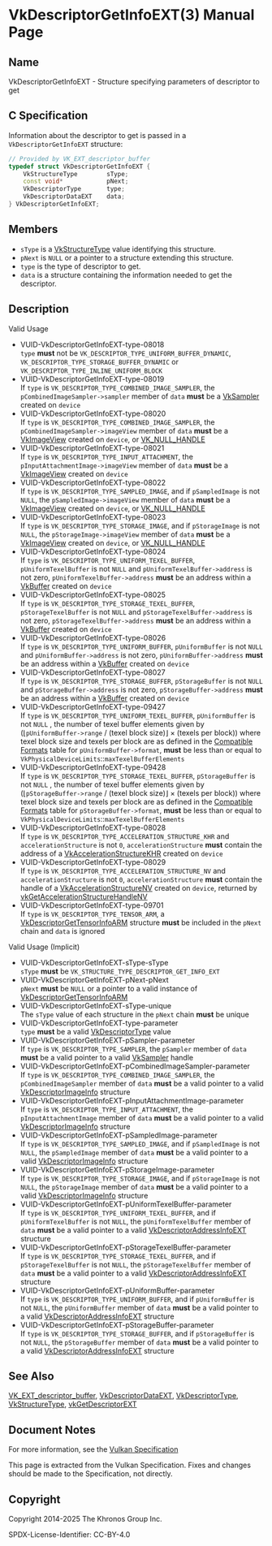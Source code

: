 # VkDescriptorGetInfoEXT(3) Manual Page

## Name

VkDescriptorGetInfoEXT - Structure specifying parameters of descriptor to get



## [](#_c_specification)C Specification

Information about the descriptor to get is passed in a `VkDescriptorGetInfoEXT` structure:

```c++
// Provided by VK_EXT_descriptor_buffer
typedef struct VkDescriptorGetInfoEXT {
    VkStructureType        sType;
    const void*            pNext;
    VkDescriptorType       type;
    VkDescriptorDataEXT    data;
} VkDescriptorGetInfoEXT;
```

## [](#_members)Members

- `sType` is a [VkStructureType](https://registry.khronos.org/vulkan/specs/latest/man/html/VkStructureType.html) value identifying this structure.
- `pNext` is `NULL` or a pointer to a structure extending this structure.
- `type` is the type of descriptor to get.
- `data` is a structure containing the information needed to get the descriptor.

## [](#_description)Description

Valid Usage

- [](#VUID-VkDescriptorGetInfoEXT-type-08018)VUID-VkDescriptorGetInfoEXT-type-08018  
  `type` **must** not be `VK_DESCRIPTOR_TYPE_UNIFORM_BUFFER_DYNAMIC`, `VK_DESCRIPTOR_TYPE_STORAGE_BUFFER_DYNAMIC` or `VK_DESCRIPTOR_TYPE_INLINE_UNIFORM_BLOCK`
- [](#VUID-VkDescriptorGetInfoEXT-type-08019)VUID-VkDescriptorGetInfoEXT-type-08019  
  If `type` is `VK_DESCRIPTOR_TYPE_COMBINED_IMAGE_SAMPLER`, the `pCombinedImageSampler->sampler` member of `data` **must** be a [VkSampler](https://registry.khronos.org/vulkan/specs/latest/man/html/VkSampler.html) created on `device`
- [](#VUID-VkDescriptorGetInfoEXT-type-08020)VUID-VkDescriptorGetInfoEXT-type-08020  
  If `type` is `VK_DESCRIPTOR_TYPE_COMBINED_IMAGE_SAMPLER`, the `pCombinedImageSampler->imageView` member of `data` **must** be a [VkImageView](https://registry.khronos.org/vulkan/specs/latest/man/html/VkImageView.html) created on `device`, or [VK\_NULL\_HANDLE](https://registry.khronos.org/vulkan/specs/latest/man/html/VK_NULL_HANDLE.html)
- [](#VUID-VkDescriptorGetInfoEXT-type-08021)VUID-VkDescriptorGetInfoEXT-type-08021  
  If `type` is `VK_DESCRIPTOR_TYPE_INPUT_ATTACHMENT`, the `pInputAttachmentImage->imageView` member of `data` **must** be a [VkImageView](https://registry.khronos.org/vulkan/specs/latest/man/html/VkImageView.html) created on `device`
- [](#VUID-VkDescriptorGetInfoEXT-type-08022)VUID-VkDescriptorGetInfoEXT-type-08022  
  If `type` is `VK_DESCRIPTOR_TYPE_SAMPLED_IMAGE`, and if `pSampledImage` is not `NULL`, the `pSampledImage->imageView` member of `data` **must** be a [VkImageView](https://registry.khronos.org/vulkan/specs/latest/man/html/VkImageView.html) created on `device`, or [VK\_NULL\_HANDLE](https://registry.khronos.org/vulkan/specs/latest/man/html/VK_NULL_HANDLE.html)
- [](#VUID-VkDescriptorGetInfoEXT-type-08023)VUID-VkDescriptorGetInfoEXT-type-08023  
  If `type` is `VK_DESCRIPTOR_TYPE_STORAGE_IMAGE`, and if `pStorageImage` is not `NULL`, the `pStorageImage->imageView` member of `data` **must** be a [VkImageView](https://registry.khronos.org/vulkan/specs/latest/man/html/VkImageView.html) created on `device`, or [VK\_NULL\_HANDLE](https://registry.khronos.org/vulkan/specs/latest/man/html/VK_NULL_HANDLE.html)
- [](#VUID-VkDescriptorGetInfoEXT-type-08024)VUID-VkDescriptorGetInfoEXT-type-08024  
  If `type` is `VK_DESCRIPTOR_TYPE_UNIFORM_TEXEL_BUFFER`, `pUniformTexelBuffer` is not `NULL` and `pUniformTexelBuffer->address` is not zero, `pUniformTexelBuffer->address` **must** be an address within a [VkBuffer](https://registry.khronos.org/vulkan/specs/latest/man/html/VkBuffer.html) created on `device`
- [](#VUID-VkDescriptorGetInfoEXT-type-08025)VUID-VkDescriptorGetInfoEXT-type-08025  
  If `type` is `VK_DESCRIPTOR_TYPE_STORAGE_TEXEL_BUFFER`, `pStorageTexelBuffer` is not `NULL` and `pStorageTexelBuffer->address` is not zero, `pStorageTexelBuffer->address` **must** be an address within a [VkBuffer](https://registry.khronos.org/vulkan/specs/latest/man/html/VkBuffer.html) created on `device`
- [](#VUID-VkDescriptorGetInfoEXT-type-08026)VUID-VkDescriptorGetInfoEXT-type-08026  
  If `type` is `VK_DESCRIPTOR_TYPE_UNIFORM_BUFFER`, `pUniformBuffer` is not `NULL` and `pUniformBuffer->address` is not zero, `pUniformBuffer->address` **must** be an address within a [VkBuffer](https://registry.khronos.org/vulkan/specs/latest/man/html/VkBuffer.html) created on `device`
- [](#VUID-VkDescriptorGetInfoEXT-type-08027)VUID-VkDescriptorGetInfoEXT-type-08027  
  If `type` is `VK_DESCRIPTOR_TYPE_STORAGE_BUFFER`, `pStorageBuffer` is not `NULL` and `pStorageBuffer->address` is not zero, `pStorageBuffer->address` **must** be an address within a [VkBuffer](https://registry.khronos.org/vulkan/specs/latest/man/html/VkBuffer.html) created on `device`
- [](#VUID-VkDescriptorGetInfoEXT-type-09427)VUID-VkDescriptorGetInfoEXT-type-09427  
  If `type` is `VK_DESCRIPTOR_TYPE_UNIFORM_TEXEL_BUFFER`, `pUniformBuffer` is not `NULL` , the number of texel buffer elements given by (⌊`pUniformBuffer->range` / (texel block size)⌋ × (texels per block)) where texel block size and texels per block are as defined in the [Compatible Formats](https://registry.khronos.org/vulkan/specs/latest/html/vkspec.html#formats-compatibility) table for `pUniformBuffer->format`, **must** be less than or equal to `VkPhysicalDeviceLimits`::`maxTexelBufferElements`
- [](#VUID-VkDescriptorGetInfoEXT-type-09428)VUID-VkDescriptorGetInfoEXT-type-09428  
  If `type` is `VK_DESCRIPTOR_TYPE_STORAGE_TEXEL_BUFFER`, `pStorageBuffer` is not `NULL` , the number of texel buffer elements given by (⌊`pStorageBuffer->range` / (texel block size)⌋ × (texels per block)) where texel block size and texels per block are as defined in the [Compatible Formats](https://registry.khronos.org/vulkan/specs/latest/html/vkspec.html#formats-compatibility) table for `pStorageBuffer->format`, **must** be less than or equal to `VkPhysicalDeviceLimits`::`maxTexelBufferElements`
- [](#VUID-VkDescriptorGetInfoEXT-type-08028)VUID-VkDescriptorGetInfoEXT-type-08028  
  If `type` is `VK_DESCRIPTOR_TYPE_ACCELERATION_STRUCTURE_KHR` and `accelerationStructure` is not `0`, `accelerationStructure` **must** contain the address of a [VkAccelerationStructureKHR](https://registry.khronos.org/vulkan/specs/latest/man/html/VkAccelerationStructureKHR.html) created on `device`
- [](#VUID-VkDescriptorGetInfoEXT-type-08029)VUID-VkDescriptorGetInfoEXT-type-08029  
  If `type` is `VK_DESCRIPTOR_TYPE_ACCELERATION_STRUCTURE_NV` and `accelerationStructure` is not `0`, `accelerationStructure` **must** contain the handle of a [VkAccelerationStructureNV](https://registry.khronos.org/vulkan/specs/latest/man/html/VkAccelerationStructureNV.html) created on `device`, returned by [vkGetAccelerationStructureHandleNV](https://registry.khronos.org/vulkan/specs/latest/man/html/vkGetAccelerationStructureHandleNV.html)
- [](#VUID-VkDescriptorGetInfoEXT-type-09701)VUID-VkDescriptorGetInfoEXT-type-09701  
  If `type` is `VK_DESCRIPTOR_TYPE_TENSOR_ARM`, a [VkDescriptorGetTensorInfoARM](https://registry.khronos.org/vulkan/specs/latest/man/html/VkDescriptorGetTensorInfoARM.html) structure **must** be included in the `pNext` chain and `data` is ignored

Valid Usage (Implicit)

- [](#VUID-VkDescriptorGetInfoEXT-sType-sType)VUID-VkDescriptorGetInfoEXT-sType-sType  
  `sType` **must** be `VK_STRUCTURE_TYPE_DESCRIPTOR_GET_INFO_EXT`
- [](#VUID-VkDescriptorGetInfoEXT-pNext-pNext)VUID-VkDescriptorGetInfoEXT-pNext-pNext  
  `pNext` **must** be `NULL` or a pointer to a valid instance of [VkDescriptorGetTensorInfoARM](https://registry.khronos.org/vulkan/specs/latest/man/html/VkDescriptorGetTensorInfoARM.html)
- [](#VUID-VkDescriptorGetInfoEXT-sType-unique)VUID-VkDescriptorGetInfoEXT-sType-unique  
  The `sType` value of each structure in the `pNext` chain **must** be unique
- [](#VUID-VkDescriptorGetInfoEXT-type-parameter)VUID-VkDescriptorGetInfoEXT-type-parameter  
  `type` **must** be a valid [VkDescriptorType](https://registry.khronos.org/vulkan/specs/latest/man/html/VkDescriptorType.html) value
- [](#VUID-VkDescriptorGetInfoEXT-pSampler-parameter)VUID-VkDescriptorGetInfoEXT-pSampler-parameter  
  If `type` is `VK_DESCRIPTOR_TYPE_SAMPLER`, the `pSampler` member of `data` **must** be a valid pointer to a valid [VkSampler](https://registry.khronos.org/vulkan/specs/latest/man/html/VkSampler.html) handle
- [](#VUID-VkDescriptorGetInfoEXT-pCombinedImageSampler-parameter)VUID-VkDescriptorGetInfoEXT-pCombinedImageSampler-parameter  
  If `type` is `VK_DESCRIPTOR_TYPE_COMBINED_IMAGE_SAMPLER`, the `pCombinedImageSampler` member of `data` **must** be a valid pointer to a valid [VkDescriptorImageInfo](https://registry.khronos.org/vulkan/specs/latest/man/html/VkDescriptorImageInfo.html) structure
- [](#VUID-VkDescriptorGetInfoEXT-pInputAttachmentImage-parameter)VUID-VkDescriptorGetInfoEXT-pInputAttachmentImage-parameter  
  If `type` is `VK_DESCRIPTOR_TYPE_INPUT_ATTACHMENT`, the `pInputAttachmentImage` member of `data` **must** be a valid pointer to a valid [VkDescriptorImageInfo](https://registry.khronos.org/vulkan/specs/latest/man/html/VkDescriptorImageInfo.html) structure
- [](#VUID-VkDescriptorGetInfoEXT-pSampledImage-parameter)VUID-VkDescriptorGetInfoEXT-pSampledImage-parameter  
  If `type` is `VK_DESCRIPTOR_TYPE_SAMPLED_IMAGE`, and if `pSampledImage` is not `NULL`, the `pSampledImage` member of `data` **must** be a valid pointer to a valid [VkDescriptorImageInfo](https://registry.khronos.org/vulkan/specs/latest/man/html/VkDescriptorImageInfo.html) structure
- [](#VUID-VkDescriptorGetInfoEXT-pStorageImage-parameter)VUID-VkDescriptorGetInfoEXT-pStorageImage-parameter  
  If `type` is `VK_DESCRIPTOR_TYPE_STORAGE_IMAGE`, and if `pStorageImage` is not `NULL`, the `pStorageImage` member of `data` **must** be a valid pointer to a valid [VkDescriptorImageInfo](https://registry.khronos.org/vulkan/specs/latest/man/html/VkDescriptorImageInfo.html) structure
- [](#VUID-VkDescriptorGetInfoEXT-pUniformTexelBuffer-parameter)VUID-VkDescriptorGetInfoEXT-pUniformTexelBuffer-parameter  
  If `type` is `VK_DESCRIPTOR_TYPE_UNIFORM_TEXEL_BUFFER`, and if `pUniformTexelBuffer` is not `NULL`, the `pUniformTexelBuffer` member of `data` **must** be a valid pointer to a valid [VkDescriptorAddressInfoEXT](https://registry.khronos.org/vulkan/specs/latest/man/html/VkDescriptorAddressInfoEXT.html) structure
- [](#VUID-VkDescriptorGetInfoEXT-pStorageTexelBuffer-parameter)VUID-VkDescriptorGetInfoEXT-pStorageTexelBuffer-parameter  
  If `type` is `VK_DESCRIPTOR_TYPE_STORAGE_TEXEL_BUFFER`, and if `pStorageTexelBuffer` is not `NULL`, the `pStorageTexelBuffer` member of `data` **must** be a valid pointer to a valid [VkDescriptorAddressInfoEXT](https://registry.khronos.org/vulkan/specs/latest/man/html/VkDescriptorAddressInfoEXT.html) structure
- [](#VUID-VkDescriptorGetInfoEXT-pUniformBuffer-parameter)VUID-VkDescriptorGetInfoEXT-pUniformBuffer-parameter  
  If `type` is `VK_DESCRIPTOR_TYPE_UNIFORM_BUFFER`, and if `pUniformBuffer` is not `NULL`, the `pUniformBuffer` member of `data` **must** be a valid pointer to a valid [VkDescriptorAddressInfoEXT](https://registry.khronos.org/vulkan/specs/latest/man/html/VkDescriptorAddressInfoEXT.html) structure
- [](#VUID-VkDescriptorGetInfoEXT-pStorageBuffer-parameter)VUID-VkDescriptorGetInfoEXT-pStorageBuffer-parameter  
  If `type` is `VK_DESCRIPTOR_TYPE_STORAGE_BUFFER`, and if `pStorageBuffer` is not `NULL`, the `pStorageBuffer` member of `data` **must** be a valid pointer to a valid [VkDescriptorAddressInfoEXT](https://registry.khronos.org/vulkan/specs/latest/man/html/VkDescriptorAddressInfoEXT.html) structure

## [](#_see_also)See Also

[VK\_EXT\_descriptor\_buffer](https://registry.khronos.org/vulkan/specs/latest/man/html/VK_EXT_descriptor_buffer.html), [VkDescriptorDataEXT](https://registry.khronos.org/vulkan/specs/latest/man/html/VkDescriptorDataEXT.html), [VkDescriptorType](https://registry.khronos.org/vulkan/specs/latest/man/html/VkDescriptorType.html), [VkStructureType](https://registry.khronos.org/vulkan/specs/latest/man/html/VkStructureType.html), [vkGetDescriptorEXT](https://registry.khronos.org/vulkan/specs/latest/man/html/vkGetDescriptorEXT.html)

## [](#_document_notes)Document Notes

For more information, see the [Vulkan Specification](https://registry.khronos.org/vulkan/specs/latest/html/vkspec.html#VkDescriptorGetInfoEXT)

This page is extracted from the Vulkan Specification. Fixes and changes should be made to the Specification, not directly.

## [](#_copyright)Copyright

Copyright 2014-2025 The Khronos Group Inc.

SPDX-License-Identifier: CC-BY-4.0